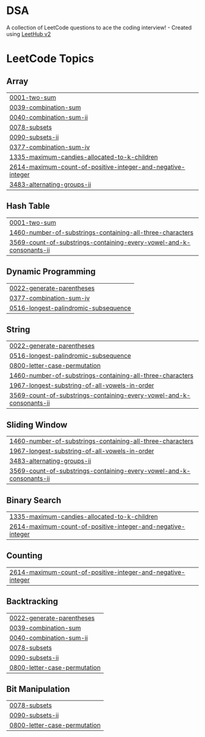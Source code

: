 # DSA
A collection of LeetCode questions to ace the coding interview! - Created using [LeetHub v2](https://github.com/arunbhardwaj/LeetHub-2.0)

<!---LeetCode Topics Start-->
# LeetCode Topics
## Array
|  |
| ------- |
| [0001-two-sum](https://github.com/Aravindkammari/DSA/tree/master/0001-two-sum) |
| [0039-combination-sum](https://github.com/Aravindkammari/DSA/tree/master/0039-combination-sum) |
| [0040-combination-sum-ii](https://github.com/Aravindkammari/DSA/tree/master/0040-combination-sum-ii) |
| [0078-subsets](https://github.com/Aravindkammari/DSA/tree/master/0078-subsets) |
| [0090-subsets-ii](https://github.com/Aravindkammari/DSA/tree/master/0090-subsets-ii) |
| [0377-combination-sum-iv](https://github.com/Aravindkammari/DSA/tree/master/0377-combination-sum-iv) |
| [1335-maximum-candies-allocated-to-k-children](https://github.com/Aravindkammari/DSA/tree/master/1335-maximum-candies-allocated-to-k-children) |
| [2614-maximum-count-of-positive-integer-and-negative-integer](https://github.com/Aravindkammari/DSA/tree/master/2614-maximum-count-of-positive-integer-and-negative-integer) |
| [3483-alternating-groups-ii](https://github.com/Aravindkammari/DSA/tree/master/3483-alternating-groups-ii) |
## Hash Table
|  |
| ------- |
| [0001-two-sum](https://github.com/Aravindkammari/DSA/tree/master/0001-two-sum) |
| [1460-number-of-substrings-containing-all-three-characters](https://github.com/Aravindkammari/DSA/tree/master/1460-number-of-substrings-containing-all-three-characters) |
| [3569-count-of-substrings-containing-every-vowel-and-k-consonants-ii](https://github.com/Aravindkammari/DSA/tree/master/3569-count-of-substrings-containing-every-vowel-and-k-consonants-ii) |
## Dynamic Programming
|  |
| ------- |
| [0022-generate-parentheses](https://github.com/Aravindkammari/DSA/tree/master/0022-generate-parentheses) |
| [0377-combination-sum-iv](https://github.com/Aravindkammari/DSA/tree/master/0377-combination-sum-iv) |
| [0516-longest-palindromic-subsequence](https://github.com/Aravindkammari/DSA/tree/master/0516-longest-palindromic-subsequence) |
## String
|  |
| ------- |
| [0022-generate-parentheses](https://github.com/Aravindkammari/DSA/tree/master/0022-generate-parentheses) |
| [0516-longest-palindromic-subsequence](https://github.com/Aravindkammari/DSA/tree/master/0516-longest-palindromic-subsequence) |
| [0800-letter-case-permutation](https://github.com/Aravindkammari/DSA/tree/master/0800-letter-case-permutation) |
| [1460-number-of-substrings-containing-all-three-characters](https://github.com/Aravindkammari/DSA/tree/master/1460-number-of-substrings-containing-all-three-characters) |
| [1967-longest-substring-of-all-vowels-in-order](https://github.com/Aravindkammari/DSA/tree/master/1967-longest-substring-of-all-vowels-in-order) |
| [3569-count-of-substrings-containing-every-vowel-and-k-consonants-ii](https://github.com/Aravindkammari/DSA/tree/master/3569-count-of-substrings-containing-every-vowel-and-k-consonants-ii) |
## Sliding Window
|  |
| ------- |
| [1460-number-of-substrings-containing-all-three-characters](https://github.com/Aravindkammari/DSA/tree/master/1460-number-of-substrings-containing-all-three-characters) |
| [1967-longest-substring-of-all-vowels-in-order](https://github.com/Aravindkammari/DSA/tree/master/1967-longest-substring-of-all-vowels-in-order) |
| [3483-alternating-groups-ii](https://github.com/Aravindkammari/DSA/tree/master/3483-alternating-groups-ii) |
| [3569-count-of-substrings-containing-every-vowel-and-k-consonants-ii](https://github.com/Aravindkammari/DSA/tree/master/3569-count-of-substrings-containing-every-vowel-and-k-consonants-ii) |
## Binary Search
|  |
| ------- |
| [1335-maximum-candies-allocated-to-k-children](https://github.com/Aravindkammari/DSA/tree/master/1335-maximum-candies-allocated-to-k-children) |
| [2614-maximum-count-of-positive-integer-and-negative-integer](https://github.com/Aravindkammari/DSA/tree/master/2614-maximum-count-of-positive-integer-and-negative-integer) |
## Counting
|  |
| ------- |
| [2614-maximum-count-of-positive-integer-and-negative-integer](https://github.com/Aravindkammari/DSA/tree/master/2614-maximum-count-of-positive-integer-and-negative-integer) |
## Backtracking
|  |
| ------- |
| [0022-generate-parentheses](https://github.com/Aravindkammari/DSA/tree/master/0022-generate-parentheses) |
| [0039-combination-sum](https://github.com/Aravindkammari/DSA/tree/master/0039-combination-sum) |
| [0040-combination-sum-ii](https://github.com/Aravindkammari/DSA/tree/master/0040-combination-sum-ii) |
| [0078-subsets](https://github.com/Aravindkammari/DSA/tree/master/0078-subsets) |
| [0090-subsets-ii](https://github.com/Aravindkammari/DSA/tree/master/0090-subsets-ii) |
| [0800-letter-case-permutation](https://github.com/Aravindkammari/DSA/tree/master/0800-letter-case-permutation) |
## Bit Manipulation
|  |
| ------- |
| [0078-subsets](https://github.com/Aravindkammari/DSA/tree/master/0078-subsets) |
| [0090-subsets-ii](https://github.com/Aravindkammari/DSA/tree/master/0090-subsets-ii) |
| [0800-letter-case-permutation](https://github.com/Aravindkammari/DSA/tree/master/0800-letter-case-permutation) |
<!---LeetCode Topics End-->